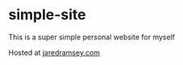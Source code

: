 # simple-site
This is a super simple personal website for myself

Hosted at [jaredramsey.com](https://jaredramsey.com)
